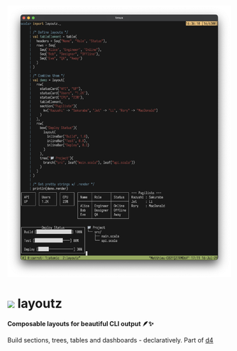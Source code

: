 <p align="center">
  <img src="pix/layoutz-demo.png" width="700">
</p>

# <img src="pix/testd-logo.png" width="60"> layoutz
**Composable layouts for beautiful CLI output 🪶✨**

Build sections, trees, tables and dashboards - declaratively. Part of [d4](https://github.com/mattlianje/d4)
